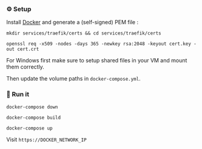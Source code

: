 ### ⚙️ Setup

Install [Docker](https://www.docker.com/) and generate a (self-signed) PEM file :

`mkdir services/traefik/certs && cd services/traefik/certs`

`openssl req -x509 -nodes -days 365 -newkey rsa:2048 -keyout cert.key -out cert.crt`

For Windows first make sure to setup shared files in your VM and mount them correctly.

Then update the volume paths in `docker-compose.yml`.

### 🚀 Run it

`docker-compose down`

`docker-compose build`

`docker-compose up`

Visit `https://DOCKER_NETWORK_IP`